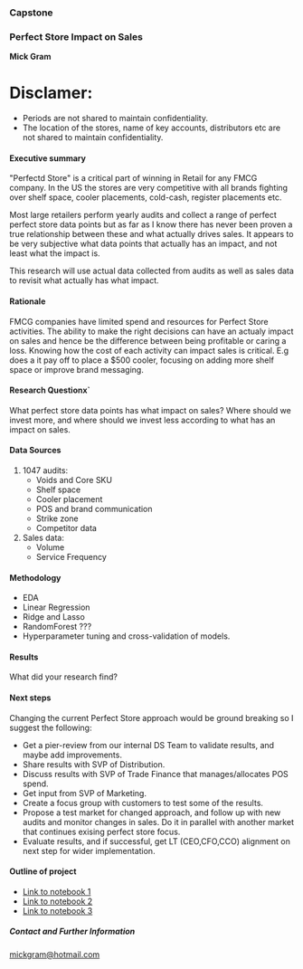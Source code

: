 ### Capstone

### Perfect Store Impact on Sales

**Mick Gram**

# Disclamer:
- Periods are not shared to maintain confidentiality.
- The location of the stores, name of key accounts, distributors etc are not shared to maintain confidentiality.

#### Executive summary

"Perfectd Store" is a critical part of winning in Retail for any FMCG company. In the US the stores are very competitive with all brands fighting over shelf space, cooler placements, cold-cash, register placements etc.

Most large retailers perform yearly audits and collect a range of perfect perfect store data points but as far as I know there has never been proven a true relationship between these and what actually drives sales. It appears to be very subjective what data points that actually has an impact, and not least what the impact is.

This research will use actual data collected from audits as well as sales data to revisit what actually has what impact.

#### Rationale

FMCG companies have limited spend and resources for Perfect Store activities. The ability to make the right decisions can have an actualy impact on sales and hence be the difference between being profitable or caring a loss. Knowing how the cost of each activity can impact sales is critical. E.g does a it pay off to place a $500 cooler, focusing on adding more shelf space or improve brand messaging.

#### Research Questionx`

What perfect store data points has what impact on sales? Where should we invest more, and where should we invest less according to what has an impact on sales.

#### Data Sources

1) 1047 audits:
   - Voids and Core SKU 
   - Shelf space
   - Cooler placement
   - POS and brand communication
   - Strike zone
   - Competitor data
2) Sales data:
   - Volume
   - Service Frequency 

#### Methodology
* EDA
* Linear Regression
* Ridge and Lasso
* RandomForest ???
* Hyperparameter tuning and cross-validation of models.

#### Results
What did your research find?

#### Next steps

Changing the current Perfect Store approach would be ground breaking so I suggest the following:

* Get a pier-review from our internal DS Team to validate results, and maybe add improvements.
* Share results with SVP of Distribution.
* Discuss results with SVP of Trade Finance that manages/allocates POS spend.
* Get input from SVP of Marketing.
* Create a focus group with customers to test some of the results.
* Propose a test market for changed approach, and follow up with new audits and monitor changes in sales. Do it in parallel with another market that continues exising perfect store focus.
* Evaluate results, and if successful, get LT (CEO,CFO,CCO) alignment on next step for wider implementation.

#### Outline of project

- [Link to notebook 1]()
- [Link to notebook 2]()
- [Link to notebook 3]()


##### Contact and Further Information
mickgram@hotmail.com
